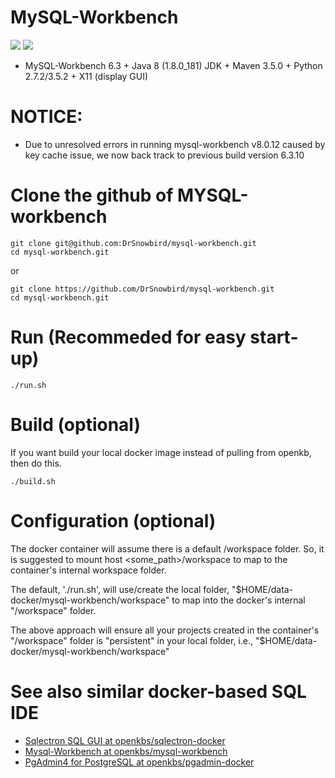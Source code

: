 # MySQL-Workbench
[![](https://images.microbadger.com/badges/image/openkbs/mysql-workbench.svg)](https://microbadger.com/images/openkbs/mysql-workbench "Get your own image badge on microbadger.com") [![](https://images.microbadger.com/badges/version/openkbs/mysql-workbench.svg)](https://microbadger.com/images/openkbs/mysql-workbench "Get your own version badge on microbadger.com")

* MySQL-Workbench 6.3 + Java 8 (1.8.0_181) JDK + Maven 3.5.0 + Python 2.7.2/3.5.2 + X11 (display GUI)

# NOTICE:
* Due to unresolved errors in running mysql-workbench v8.0.12 caused by key cache issue, we now back track to previous build version 6.3.10

# Clone the github of MYSQL-workbench
```
git clone git@github.com:DrSnowbird/mysql-workbench.git
cd mysql-workbench.git
```
or 
```
git clone https://github.com/DrSnowbird/mysql-workbench.git
cd mysql-workbench.git
```
# Run (Recommeded for easy start-up)
```
./run.sh
```

# Build (optional)
If you want build your local docker image instead of pulling from openkb, then do this.
```
./build.sh
```
# Configuration (optional)
The docker container will assume there is a default /workspace folder. So, it is suggested to mount host <some_path>/workspace to map to the container's internal workspace folder. 

The default, './run.sh', will use/create the local folder, "$HOME/data-docker/mysql-workbench/workspace" to map into the docker's internal "/workspace" folder.

The above approach will ensure all your projects created in the container's "/workspace" folder is "persistent" in your local folder, i.e., "$HOME/data-docker/mysql-workbench/workspace"

# See also similar docker-based SQL IDE
* [Sqlectron SQL GUI at openkbs/sqlectron-docker](https://hub.docker.com/r/openkbs/sqlectron-docker/)
* [Mysql-Workbench at openkbs/mysql-workbench](https://hub.docker.com/r/openkbs/mysql-workbench/)
* [PgAdmin4 for PostgreSQL at openkbs/pgadmin-docker](https://hub.docker.com/r/openkbs/pgadmin-docker/)


